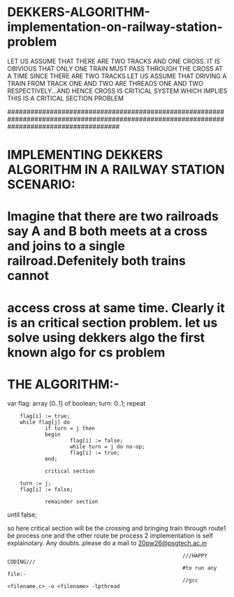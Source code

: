# DEKKERS-ALGORITHM-implementation-on-railway-station-problem
LET US ASSUME THAT THERE ARE TWO TRACKS AND ONE CROSS. IT IS OBIVIOUS THAT ONLY ONE TRAIN MUST PASS THROUGH THE CROSS AT A TIME SINCE THERE ARE TWO TRACKS LET US ASSUME THAT DRIVING A TRAIN FROM TRACK ONE AND TWO ARE THREADS ONE AND TWO RESPECTIVELY...AND HENCE CROSS IS CRITICAL SYSTEM WHICH IMPLIES THIS IS A CRITICAL SECTION PROBLEM


#############################################################################################################################################
#   IMPLEMENTING DEKKERS ALGORITHM IN A RAILWAY STATION SCENARIO:
# Imagine that there are two railroads say A and B both meets at a cross and joins to a single railroad.Defenitely both trains cannot #
# access cross at same time. Clearly it is an critical section problem. let us solve using dekkers algo the first known algo for cs problem
# THE ALGORITHM:-
var flag: array [0..1] of boolean;
turn: 0..1;
repeat

        flag[i] := true;
        while flag[j] do
                if turn = j then
                begin
                        flag[i] := false;
                        while turn = j do no-op;
                        flag[i] := true;
                end;

                critical section

        turn := j;
        flag[i] := false;

                remainder section

until false;



so here critical section will be the crossing and bringing train through route1 be process one and the other route be process 2 implementation is self explainotary. Any doubts..please do a mail to 20pw26@psgtech.ac.in


                                                            ///HAPPY CODING///
                                                            #to run any file:-
                                                            //gcc <filename.c> -o <filename> -lpthread
                                                            
